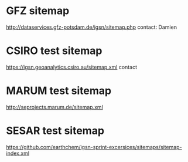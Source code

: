 # GFZ sitemap

http://dataservices.gfz-potsdam.de/igsn/sitemap.php
contact: Damien

# CSIRO test sitemap

https://igsn.geoanalytics.csiro.au/sitemap.xml
contact 

# MARUM test sitemap
http://seprojects.marum.de/sitemap.xml

# SESAR test sitemap
https://github.com/earthchem/igsn-sprint-excersices/sitemaps/sitemap-index.xml
